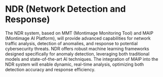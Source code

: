 # NDR (Network Detection and Response) 
The NDR system, based on MMT (Montimage Monitoring Tool) and MAIP (Montimage AI Platform), will provide advanced capabilities for network traffic analysis, detection of anomalies, and response to potential cybersecurity threats. NDR offers robust machine learning frameworks designed specifically for anomaly detection, leveraging both traditional models and state-of-the-art AI techniques. The integration of MAIP into the NDR system will enable dynamic, real-time analysis, optimizing both detection accuracy and response efficiency.

